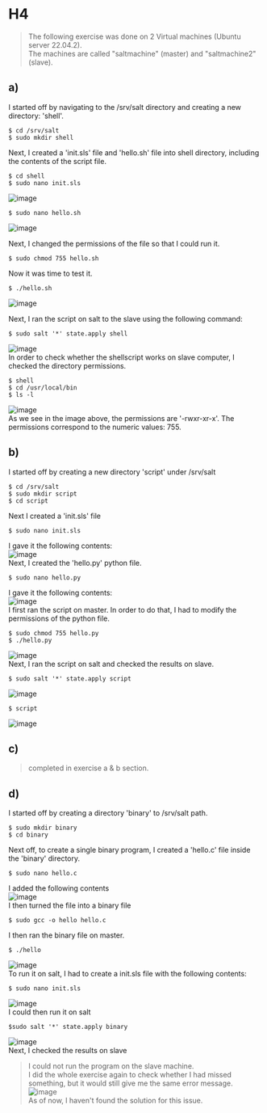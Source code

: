 # H4
>The following exercise was done on 2 Virtual machines (Ubuntu server 22.04.2).
<br>The machines are called "saltmachine" (master) and "saltmachine2" (slave).

## a)
I started off by navigating to the /srv/salt directory and creating a new directory: 'shell'.

    $ cd /srv/salt
    $ sudo mkdir shell
Next, I created a 'init.sls' file and 'hello.sh' file into shell directory, including the contents of the script file.

    $ cd shell
    $ sudo nano init.sls
![image](https://user-images.githubusercontent.com/103279302/233832343-29ff5b27-9646-45de-95c7-df3f832d89b0.png)

    $ sudo nano hello.sh
![image](https://user-images.githubusercontent.com/103279302/233832404-9d0299b8-16bc-4239-89a9-c71a22133717.png)

Next, I changed the permissions of the file so that I could run it.

    $ sudo chmod 755 hello.sh
Now it was time to test it.
    
    $ ./hello.sh
![image](https://user-images.githubusercontent.com/103279302/233832589-a8a25936-c1ae-4810-ae22-2c11df6cccbe.png)

Next, I ran the script on salt to the slave using the following command:

    $ sudo salt '*' state.apply shell
![image](https://user-images.githubusercontent.com/103279302/233835195-b0374e38-0224-49c2-bbd4-1f3f4f7c4b76.png)
<br>In order to check whether the shellscript works on slave computer, I checked the directory permissions.

    $ shell
    $ cd /usr/local/bin
    $ ls -l
![image](https://user-images.githubusercontent.com/103279302/233835552-383ecb3f-352e-476e-ac2b-41e11328636e.png)
<br>As we see in the image above, the permissions are '-rwxr-xr-x'. The permissions correspond to the numeric values: 755.

## b)
I started off by creating a new directory 'script' under /srv/salt

    $ cd /srv/salt
    $ sudo mkdir script
    $ cd script
Next I created a 'init.sls' file

    $ sudo nano init.sls
I gave it the following contents:
<br>![image](https://user-images.githubusercontent.com/103279302/233836451-0f9c9024-c561-4985-9ae8-96c5cbde26b4.png)
<br> Next, I created the 'hello.py' python file.
    
    $ sudo nano hello.py
I gave it the following contents:
<br>![image](https://user-images.githubusercontent.com/103279302/233836578-503458ff-5058-4839-b33b-52ccb1ad2d75.png)
<br>I first ran the script on master. In order to do that, I had to modify the permissions of the python file.
    
    $ sudo chmod 755 hello.py
    $ ./hello.py
![image](https://user-images.githubusercontent.com/103279302/233837099-940df11a-27f1-4189-b3c5-9c03f72eca33.png)
<br>Next, I ran the script on salt and checked the results on slave.

    $ sudo salt '*' state.apply script
![image](https://user-images.githubusercontent.com/103279302/233836731-4703019d-d98b-4ca9-876a-bddb9c378b08.png)
        
    $ script
![image](https://user-images.githubusercontent.com/103279302/233836763-02f950cc-1c41-462a-92ca-37117fc16e25.png)

## c)
>completed in exercise a & b section.

## d)
I started off by creating a directory 'binary' to /srv/salt path.

    $ sudo mkdir binary
    $ cd binary
Next off, to create a single binary program, I created a 'hello.c' file inside the 'binary' directory.

    $ sudo nano hello.c
I added the following contents
<br>![image](https://user-images.githubusercontent.com/103279302/233838269-321cc3c4-6af1-4109-b98b-bf362c77f67e.png)
<br>I then turned the file into a binary file

    $ sudo gcc -o hello hello.c
I then ran the binary file on master.

    $ ./hello
![image](https://user-images.githubusercontent.com/103279302/233838424-1d3b06aa-5e57-45cc-a731-794edfb5d6a2.png)
<br>To run it on salt, I had to create a init.sls file with the following contents:

    $ sudo nano init.sls
![image](https://user-images.githubusercontent.com/103279302/233838634-2fe67474-0a3f-4828-ab22-d240d882e42e.png)
<br>I could then run it on salt
   
    $sudo salt '*' state.apply binary
![image](https://user-images.githubusercontent.com/103279302/233838577-2b668430-74ee-4622-bbbb-33ef573d77b9.png)
<br>Next, I checked the results on slave
>I could not run the program on the slave machine.
><br>I did the whole exercise again to check whether I had missed something, but it would  still give me the same error message.
![image](https://user-images.githubusercontent.com/103279302/233840673-4dc1f5c7-5fd0-4fd9-b59f-ec4fcf761bba.png)
<br>As of now, I haven't found the solution for this issue.
